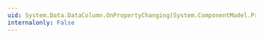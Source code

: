 ```yaml
---
uid: System.Data.DataColumn.OnPropertyChanging(System.ComponentModel.PropertyChangedEventArgs)
internalonly: False
---
```

